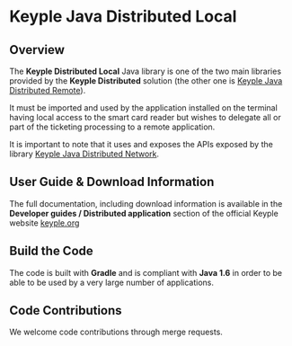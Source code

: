 # Keyple Java Distributed Local

## Overview

The **Keyple Distributed Local** Java library is one of the two main libraries provided by the **Keyple Distributed** solution (the other one is [Keyple Java Distributed Remote](https://github.com/eclipse/keyple-distributed-remote-java-lib)).

It must be imported and used by the application installed on the terminal having local access to the smart card reader but wishes to delegate all or part of the ticketing processing to a remote application.

It is important to note that it uses and exposes the APIs exposed by the library [Keyple Java Distributed Network](https://github.com/eclipse/keyple-distributed-network-java-lib).

## User Guide & Download Information

The full documentation, including download information is available in the **Developer guides / Distributed application** section of the official Keyple website [keyple.org](https://keyple.org)

## Build the Code

The code is built with **Gradle** and is compliant with **Java 1.6** in order to be able to be used by a very large number of applications.

## Code Contributions

We welcome code contributions through merge requests.
